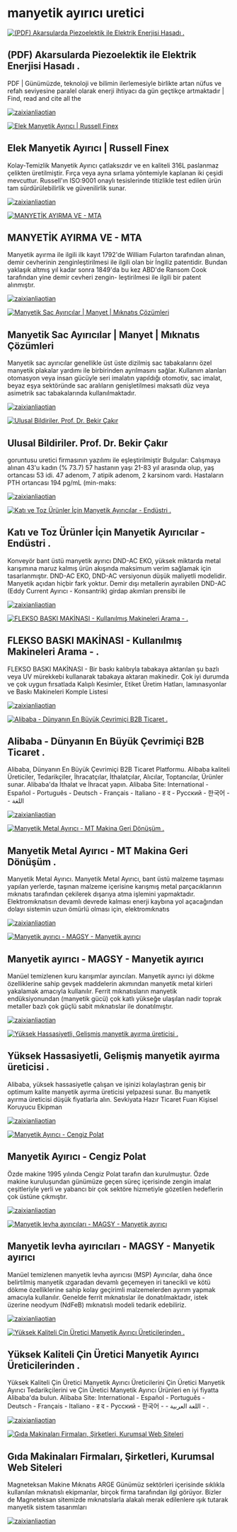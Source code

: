 # manyetik ayırıcı uretici
<a href="https://mnn.zoosnet.net/LR/Chatpre.aspx?id=MNN94995150&p=https://topgrinding.com/" target="_blank">![(PDF) Akarsularda Piezoelektik ile Elektrik Enerjisi Hasadı .](https://github.com/technlg/images/blob/main/46.jpg)</a>
## (PDF) Akarsularda Piezoelektik ile Elektrik Enerjisi Hasadı .
PDF | Günümüzde, teknoloji ve bilimin ilerlemesiyle birlikte artan nüfus ve refah seviyesine paralel olarak enerji ihtiyacı da gün geçtikçe artmaktadır | Find, read and cite all the 
<a href="https://mnn.zoosnet.net/LR/Chatpre.aspx?id=MNN94995150&p=https://topgrinding.com/" target="_blank"><img src="https://github.com/technlg/images/raw/main/chat11.jpg" alt="zaixianliaotian"/></a><a href="//whatsapp.shibangsoft.com/WhatsApp.php" ><img src="https://github.com/technlg/images/raw/main/chat11.png" alt=""></a>
<a href="https://mnn.zoosnet.net/LR/Chatpre.aspx?id=MNN94995150&p=https://topgrinding.com/" target="_blank">![Elek Manyetik Ayırıcı | Russell Finex](https://github.com/technlg/images/blob/main/25.jpg)</a>
## Elek Manyetik Ayırıcı | Russell Finex
Kolay-Temizlik Manyetik Ayırıcı çatlaksızdır ve en kaliteli 316L paslanmaz çelikten üretilmiştir. Fırça veya ayna sırlama yöntemiyle kaplanan iki çeşidi mevcuttur. Russell'ın ISO:9001 onaylı tesislerinde titizlikle test edilen ürün tam sürdürülebilirlik ve güvenilirlik sunar.
<a href="https://mnn.zoosnet.net/LR/Chatpre.aspx?id=MNN94995150&p=https://topgrinding.com/" target="_blank"><img src="https://github.com/technlg/images/raw/main/chat11.jpg" alt="zaixianliaotian"/></a><a href="//whatsapp.shibangsoft.com/WhatsApp.php" ><img src="https://github.com/technlg/images/raw/main/chat11.png" alt=""></a>
<a href="https://mnn.zoosnet.net/LR/Chatpre.aspx?id=MNN94995150&p=https://topgrinding.com/" target="_blank">![MANYETİK AYIRMA VE - MTA](https://github.com/technlg/images/blob/main/63.jpg)</a>
## MANYETİK AYIRMA VE - MTA
Manyetik ayırma ile ilgili ilk kayıt 1792'de William Fularton tarafından alınan, demir cevherinin zenginleştirilmesi ile ilgili olan bir İngiliz patentidir. Bundan yaklaşık altmış yıl kadar sonra 1849'da bu kez ABD'de Ransom Cook tarafından yine demir cevheri zengin- leştirilmesi ile ilgili bir patent alınmıştır.
<a href="https://mnn.zoosnet.net/LR/Chatpre.aspx?id=MNN94995150&p=https://topgrinding.com/" target="_blank"><img src="https://github.com/technlg/images/raw/main/chat11.jpg" alt="zaixianliaotian"/></a><a href="//whatsapp.shibangsoft.com/WhatsApp.php" ><img src="https://github.com/technlg/images/raw/main/chat11.png" alt=""></a>
<a href="https://mnn.zoosnet.net/LR/Chatpre.aspx?id=MNN94995150&p=https://topgrinding.com/" target="_blank">![Manyetik Sac Ayırıcılar | Manyet | Mıknatıs Çözümleri](https://github.com/technlg/images/blob/main/23.jpg)</a>
## Manyetik Sac Ayırıcılar | Manyet | Mıknatıs Çözümleri
Manyetik sac ayırıcılar genellikle üst üste dizilmiş sac tabakalarını özel manyetik plakalar yardımı ile birbirinden ayrılmasını sağlar. Kullanım alanları otomasyon veya insan gücüyle seri imalatın yapıldığı otomotiv, sac imalat, beyaz eşya sektöründe sac aralıların genişletilmesi maksatlı düz veya asimetrik sac tabakalarında kullanılmaktadır.
<a href="https://mnn.zoosnet.net/LR/Chatpre.aspx?id=MNN94995150&p=https://topgrinding.com/" target="_blank"><img src="https://github.com/technlg/images/raw/main/chat11.jpg" alt="zaixianliaotian"/></a><a href="//whatsapp.shibangsoft.com/WhatsApp.php" ><img src="https://github.com/technlg/images/raw/main/chat11.png" alt=""></a>
<a href="https://mnn.zoosnet.net/LR/Chatpre.aspx?id=MNN94995150&p=https://topgrinding.com/" target="_blank">![Ulusal Bildiriler. Prof. Dr. Bekir Çakır](https://github.com/technlg/images/blob/main/20.jpg)</a>
## Ulusal Bildiriler. Prof. Dr. Bekir Çakır
goruntusu uretici firmasının yazılımı ile eşleştirilmiştir Bulgular: Calışmaya alınan 43'u kadın (% 73.7) 57 hastanın yaşı 21-83 yıl arasında olup, yaş ortancası 53 idi. 47 adenom, 7 atipik adenom, 2 karsinom vardı. Hastaların PTH ortancası 194 pg/mL (min-maks:
<a href="https://mnn.zoosnet.net/LR/Chatpre.aspx?id=MNN94995150&p=https://topgrinding.com/" target="_blank"><img src="https://github.com/technlg/images/raw/main/chat11.jpg" alt="zaixianliaotian"/></a><a href="//whatsapp.shibangsoft.com/WhatsApp.php" ><img src="https://github.com/technlg/images/raw/main/chat11.png" alt=""></a>
<a href="https://mnn.zoosnet.net/LR/Chatpre.aspx?id=MNN94995150&p=https://topgrinding.com/" target="_blank">![Katı ve Toz Ürünler İçin Manyetik Ayırıcılar - Endüstri .](https://github.com/technlg/images/blob/main/5.jpg)</a>
## Katı ve Toz Ürünler İçin Manyetik Ayırıcılar - Endüstri .
Konveyör bant üstü manyetik ayırıcı DND-AC EKO, yüksek miktarda metal karışımına maruz kalmış ürün akışında maksimum verim sağlamak için tasarlanmıştır. DND-AC EKO, DND-AC versiyonun düşük maliyetli modelidir. Manyetik açıdan hiçbir fark yoktur. Demir dışı metallerin ayırabilen DND-AC (Eddy Current Ayırıcı - Konsantrik) girdap akımları prensibi ile 
<a href="https://mnn.zoosnet.net/LR/Chatpre.aspx?id=MNN94995150&p=https://topgrinding.com/" target="_blank"><img src="https://github.com/technlg/images/raw/main/chat11.jpg" alt="zaixianliaotian"/></a><a href="//whatsapp.shibangsoft.com/WhatsApp.php" ><img src="https://github.com/technlg/images/raw/main/chat11.png" alt=""></a>
<a href="https://mnn.zoosnet.net/LR/Chatpre.aspx?id=MNN94995150&p=https://topgrinding.com/" target="_blank">![FLEKSO BASKI MAKİNASI - Kullanılmış Makineleri Arama - .](https://github.com/technlg/images/blob/main/36.jpg)</a>
## FLEKSO BASKI MAKİNASI - Kullanılmış Makineleri Arama - .
FLEKSO BASKI MAKİNASI - Bir baskı kalıbıyla tabakaya aktarılan şu bazlı veya UV mürekkebi kullanarak tabakaya aktaran makinedir. Çok iyi durumda ve çok uygun fırsatlada Kalıplı Kesimler, Etiket Üretim Hatları, lamınasyonlar ve Baskı Makineleri Komple Listesi
<a href="https://mnn.zoosnet.net/LR/Chatpre.aspx?id=MNN94995150&p=https://topgrinding.com/" target="_blank"><img src="https://github.com/technlg/images/raw/main/chat11.jpg" alt="zaixianliaotian"/></a><a href="//whatsapp.shibangsoft.com/WhatsApp.php" ><img src="https://github.com/technlg/images/raw/main/chat11.png" alt=""></a>
<a href="https://mnn.zoosnet.net/LR/Chatpre.aspx?id=MNN94995150&p=https://topgrinding.com/" target="_blank">![Alibaba - Dünyanın En Büyük Çevrimiçi B2B Ticaret .](https://github.com/technlg/images/blob/main/52.jpg)</a>
## Alibaba - Dünyanın En Büyük Çevrimiçi B2B Ticaret .
Alibaba, Dünyanın En Büyük Çevrimiçi B2B Ticaret Platformu. Alibaba kaliteli Üreticiler, Tedarikçiler, İhracatçılar, İthalatçılar, Alıcılar, Toptancılar, Ürünler sunar. Alibaba'da İthalat ve İhracat yapın. Alibaba Site: International - Español - Português - Deutsch - Français - Italiano - ह द - Pусский - 한국어 - - اللغة 
<a href="https://mnn.zoosnet.net/LR/Chatpre.aspx?id=MNN94995150&p=https://topgrinding.com/" target="_blank"><img src="https://github.com/technlg/images/raw/main/chat11.jpg" alt="zaixianliaotian"/></a><a href="//whatsapp.shibangsoft.com/WhatsApp.php" ><img src="https://github.com/technlg/images/raw/main/chat11.png" alt=""></a>
<a href="https://mnn.zoosnet.net/LR/Chatpre.aspx?id=MNN94995150&p=https://topgrinding.com/" target="_blank">![Manyetik Metal Ayırıcı - MT Makina Geri Dönüşüm .](https://github.com/technlg/images/blob/main/42.jpg)</a>
## Manyetik Metal Ayırıcı - MT Makina Geri Dönüşüm .
Manyetik Metal Ayırıcı. Manyetik Metal Ayırıcı, bant üstü malzeme taşıması yapılan yerlerde, taşınan malzeme içerisine karışmış metal parçacıklarının mıknatıs tarafından çekilerek dışarıya atma işlemini yapmaktadır. Elektromıknatısın devamlı devrede kalması enerji kaybına yol açacağından dolayı sistemin uzun ömürlü olması için, elektromıknatıs 
<a href="https://mnn.zoosnet.net/LR/Chatpre.aspx?id=MNN94995150&p=https://topgrinding.com/" target="_blank"><img src="https://github.com/technlg/images/raw/main/chat11.jpg" alt="zaixianliaotian"/></a><a href="//whatsapp.shibangsoft.com/WhatsApp.php" ><img src="https://github.com/technlg/images/raw/main/chat11.png" alt=""></a>
<a href="https://mnn.zoosnet.net/LR/Chatpre.aspx?id=MNN94995150&p=https://topgrinding.com/" target="_blank">![Manyetik ayırıcı - MAGSY - Manyetik ayırıcı](https://github.com/technlg/images/blob/main/37.jpg)</a>
## Manyetik ayırıcı - MAGSY - Manyetik ayırıcı
Manüel temizlenen kuru karışımlar ayırıcıları. Manyetik ayırıcı iyi dökme özelliklerine sahip gevşek maddelerin akımından manyetik metal kirleri yakalamak amacıyla kullanılır. Ferrit mıknatısların manyetik endüksiyonundan (manyetik gücü) çok katlı yükseğe ulaşılan nadir toprak metaller bazlı çok güçlü sabit mıknatıslar ile donatılmıştır.
<a href="https://mnn.zoosnet.net/LR/Chatpre.aspx?id=MNN94995150&p=https://topgrinding.com/" target="_blank"><img src="https://github.com/technlg/images/raw/main/chat11.jpg" alt="zaixianliaotian"/></a><a href="//whatsapp.shibangsoft.com/WhatsApp.php" ><img src="https://github.com/technlg/images/raw/main/chat11.png" alt=""></a>
<a href="https://mnn.zoosnet.net/LR/Chatpre.aspx?id=MNN94995150&p=https://topgrinding.com/" target="_blank">![Yüksek Hassasiyetli, Gelişmiş manyetik ayırma üreticisi .](https://github.com/technlg/images/blob/main/31.jpg)</a>
## Yüksek Hassasiyetli, Gelişmiş manyetik ayırma üreticisi .
Alibaba, yüksek hassasiyetle çalışan ve işinizi kolaylaştıran geniş bir optimum kalite manyetik ayırma üreticisi yelpazesi sunar. Bu manyetik ayırma üreticisi düşük fiyatlarla alın. Sevkiyata Hazır Ticaret Fuarı Kişisel Koruyucu Ekipman
<a href="https://mnn.zoosnet.net/LR/Chatpre.aspx?id=MNN94995150&p=https://topgrinding.com/" target="_blank"><img src="https://github.com/technlg/images/raw/main/chat11.jpg" alt="zaixianliaotian"/></a><a href="//whatsapp.shibangsoft.com/WhatsApp.php" ><img src="https://github.com/technlg/images/raw/main/chat11.png" alt=""></a>
<a href="https://mnn.zoosnet.net/LR/Chatpre.aspx?id=MNN94995150&p=https://topgrinding.com/" target="_blank">![Manyetik Ayırıcı - Cengiz Polat](https://github.com/technlg/images/blob/main/49.jpg)</a>
## Manyetik Ayırıcı - Cengiz Polat
Özde makine 1995 yılında Cengiz Polat tarafın dan kurulmuştur. Özde makine kuruluşundan günümüze geçen süreç içerisinde zengin imalat çeşitleriyle yerli ve yabancı bir çok sektöre hizmetiyle gözetilen hedeflerin çok üstüne çıkmıştır.
<a href="https://mnn.zoosnet.net/LR/Chatpre.aspx?id=MNN94995150&p=https://topgrinding.com/" target="_blank"><img src="https://github.com/technlg/images/raw/main/chat11.jpg" alt="zaixianliaotian"/></a><a href="//whatsapp.shibangsoft.com/WhatsApp.php" ><img src="https://github.com/technlg/images/raw/main/chat11.png" alt=""></a>
<a href="https://mnn.zoosnet.net/LR/Chatpre.aspx?id=MNN94995150&p=https://topgrinding.com/" target="_blank">![Manyetik levha ayırıcıları - MAGSY - Manyetik ayırıcı](https://github.com/technlg/images/blob/main/60.jpg)</a>
## Manyetik levha ayırıcıları - MAGSY - Manyetik ayırıcı
Manüel temizlenen manyetik levha ayırıcısı (MSP) Ayırıcılar, daha önce belirtilmiş manyetik ızgaradan devamlı geçemeyen iri tanecikli ve kötü dökme özelliklerine sahip kolay geçirimli malzemelerden ayırım yapmak amacıyla kullanılır. Genelde ferrit mıknatıslar ile donatılmaktadır, istek üzerine neodyum (NdFeB) mıknatıslı modeli tedarik edebiliriz.
<a href="https://mnn.zoosnet.net/LR/Chatpre.aspx?id=MNN94995150&p=https://topgrinding.com/" target="_blank"><img src="https://github.com/technlg/images/raw/main/chat11.jpg" alt="zaixianliaotian"/></a><a href="//whatsapp.shibangsoft.com/WhatsApp.php" ><img src="https://github.com/technlg/images/raw/main/chat11.png" alt=""></a>
<a href="https://mnn.zoosnet.net/LR/Chatpre.aspx?id=MNN94995150&p=https://topgrinding.com/" target="_blank">![Yüksek Kaliteli Çin Üretici Manyetik Ayırıcı Üreticilerinden .](https://github.com/technlg/images/blob/main/10.jpg)</a>
## Yüksek Kaliteli Çin Üretici Manyetik Ayırıcı Üreticilerinden .
Yüksek Kaliteli Çin Üretici Manyetik Ayırıcı Üreticilerini Çin Üretici Manyetik Ayırıcı Tedarikçilerini ve Çin Üretici Manyetik Ayırıcı Ürünleri en iyi fiyatta Alibaba'da bulun. Alibaba Site: International - Español - Português - Deutsch - Français - Italiano - ह द - Pусский - 한국어 - - اللغة العربية - .
<a href="https://mnn.zoosnet.net/LR/Chatpre.aspx?id=MNN94995150&p=https://topgrinding.com/" target="_blank"><img src="https://github.com/technlg/images/raw/main/chat11.jpg" alt="zaixianliaotian"/></a><a href="//whatsapp.shibangsoft.com/WhatsApp.php" ><img src="https://github.com/technlg/images/raw/main/chat11.png" alt=""></a>
<a href="https://mnn.zoosnet.net/LR/Chatpre.aspx?id=MNN94995150&p=https://topgrinding.com/" target="_blank">![Gıda Makinaları Firmaları, Şirketleri, Kurumsal Web Siteleri](https://github.com/technlg/images/blob/main/35.jpg)</a>
## Gıda Makinaları Firmaları, Şirketleri, Kurumsal Web Siteleri
Magneteksan Makine Mıknatıs ARGE Günümüz sektörleri içerisinde sıklıkla kullanılan mıknatıslı ekipmanlar, birçok firma tarafından ilgi görüyor. Bizler de Magneteksan sitemizde mıknatıslarla alakalı merak edilenlere ışık tutarak manyetik sistem tasarımları
<a href="https://mnn.zoosnet.net/LR/Chatpre.aspx?id=MNN94995150&p=https://topgrinding.com/" target="_blank"><img src="https://github.com/technlg/images/raw/main/chat11.jpg" alt="zaixianliaotian"/></a><a href="//whatsapp.shibangsoft.com/WhatsApp.php" ><img src="https://github.com/technlg/images/raw/main/chat11.png" alt=""></a>
